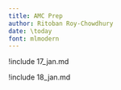 ```yaml
---
title: AMC Prep
author: Ritoban Roy-Chowdhury
date: \today
font: mlmodern
---
```



!include 17_jan.md

!include 18_jan.md
